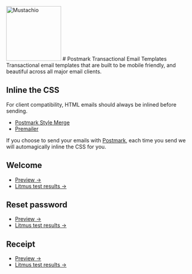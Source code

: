 <img src="http://assets.wildbit.com/postmark/misc/starter-templates-icon@2x.png" alt="Mustachio" width="147" height="147">
# Postmark Transactional Email Templates
Transactional email templates that are built to be mobile friendly, and beautiful across all major email clients.

## Inline the CSS
For client compatibility, HTML emails should always be inlined before sending.

* [Postmark Style Merge](https://github.com/wildbit/style-merge)
* [Premailer](https://github.com/peterbe/premailer)

If you choose to send your emails with [Postmark](http://postmarkapp.com), each time you send we will automagically inline the CSS for you.

## Welcome
* [Preview &rarr;](http://assets.wildbit.com/postmark/misc/starter-templates/welcome.html)
* [Litmus test results &rarr;](https://litmus.com/pub/54fd4bd/screenshots)

## Reset password
* [Preview &rarr;](http://assets.wildbit.com/postmark/misc/starter-templates/resetpassword.html)
* [Litmus test results &rarr;](https://litmus.com/pub/c6b3e8b/screenshots)

## Receipt
* [Preview &rarr;](http://assets.wildbit.com/postmark/misc/starter-templates/receipt.html)
* [Litmus test results &rarr;](https://litmus.com/pub/3add291)

